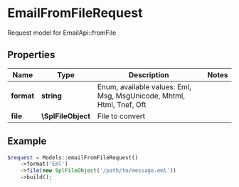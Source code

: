 # EmailFromFileRequest

Request model for EmailApi::fromFile

## Properties

Name | Type | Description | Notes
---- | ---- | ----------- | -----
**format** | **string**| Enum, available values: Eml, Msg, MsgUnicode, Mhtml, Html, Tnef, Oft |
**file** | **\SplFileObject**| File to convert |

## Example
```php
$request = Models::emailFromFileRequest()
    ->format('Eml')
    ->file(new SplFileObject('/path/to/message.eml'))
    ->build();
```

